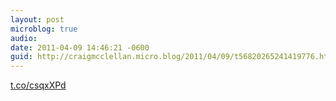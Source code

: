 ```yaml
---
layout: post
microblog: true
audio: 
date: 2011-04-09 14:46:21 -0600
guid: http://craigmcclellan.micro.blog/2011/04/09/t56820265241419776.html
---
```

[t.co/csqxXPd](http://t.co/csqxXPd)

